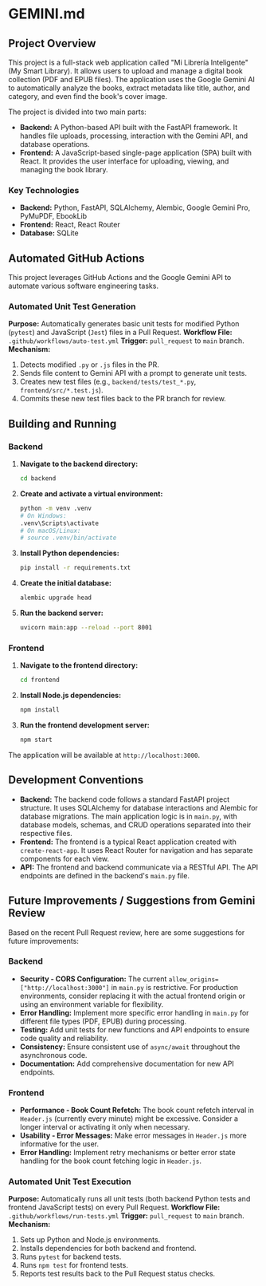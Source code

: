 
# GEMINI.md

## Project Overview

This project is a full-stack web application called "Mi Librería Inteligente" (My Smart Library). It allows users to upload and manage a digital book collection (PDF and EPUB files). The application uses the Google Gemini AI to automatically analyze the books, extract metadata like title, author, and category, and even find the book's cover image.

The project is divided into two main parts:

*   **Backend:** A Python-based API built with the FastAPI framework. It handles file uploads, processing, interaction with the Gemini API, and database operations.
*   **Frontend:** A JavaScript-based single-page application (SPA) built with React. It provides the user interface for uploading, viewing, and managing the book library.

### Key Technologies

*   **Backend:** Python, FastAPI, SQLAlchemy, Alembic, Google Gemini Pro, PyMuPDF, EbookLib
*   **Frontend:** React, React Router
*   **Database:** SQLite

## Automated GitHub Actions

This project leverages GitHub Actions and the Google Gemini API to automate various software engineering tasks.

### Automated Unit Test Generation

**Purpose:** Automatically generates basic unit tests for modified Python (`pytest`) and JavaScript (`Jest`) files in a Pull Request.
**Workflow File:** `.github/workflows/auto-test.yml`
**Trigger:** `pull_request` to `main` branch.
**Mechanism:**
1.  Detects modified `.py` or `.js` files in the PR.
2.  Sends file content to Gemini API with a prompt to generate unit tests.
3.  Creates new test files (e.g., `backend/tests/test_*.py`, `frontend/src/*.test.js`).
4.  Commits these new test files back to the PR branch for review.

## Building and Running

### Backend

1.  **Navigate to the backend directory:**
    ```bash
    cd backend
    ```

2.  **Create and activate a virtual environment:**
    ```bash
    python -m venv .venv
    # On Windows:
    .venv\Scripts\activate
    # On macOS/Linux:
    # source .venv/bin/activate
    ```

3.  **Install Python dependencies:**
    ```bash
    pip install -r requirements.txt
    ```

4.  **Create the initial database:**
    ```bash
    alembic upgrade head
    ```

5.  **Run the backend server:**
    ```bash
    uvicorn main:app --reload --port 8001
    ```

### Frontend

1.  **Navigate to the frontend directory:**
    ```bash
    cd frontend
    ```

2.  **Install Node.js dependencies:**
    ```bash
    npm install
    ```

3.  **Run the frontend development server:**
    ```bash
    npm start
    ```

The application will be available at `http://localhost:3000`.

## Development Conventions

*   **Backend:** The backend code follows a standard FastAPI project structure. It uses SQLAlchemy for database interactions and Alembic for database migrations. The main application logic is in `main.py`, with database models, schemas, and CRUD operations separated into their respective files.
*   **Frontend:** The frontend is a typical React application created with `create-react-app`. It uses React Router for navigation and has separate components for each view.
*   **API:** The frontend and backend communicate via a RESTful API. The API endpoints are defined in the backend's `main.py` file.

## Future Improvements / Suggestions from Gemini Review

Based on the recent Pull Request review, here are some suggestions for future improvements:

### Backend

*   **Security - CORS Configuration:** The current `allow_origins=["http://localhost:3000"]` in `main.py` is restrictive. For production environments, consider replacing it with the actual frontend origin or using an environment variable for flexibility.
*   **Error Handling:** Implement more specific error handling in `main.py` for different file types (PDF, EPUB) during processing.
*   **Testing:** Add unit tests for new functions and API endpoints to ensure code quality and reliability.
*   **Consistency:** Ensure consistent use of `async/await` throughout the asynchronous code.
*   **Documentation:** Add comprehensive documentation for new API endpoints.

### Frontend

*   **Performance - Book Count Refetch:** The book count refetch interval in `Header.js` (currently every minute) might be excessive. Consider a longer interval or activating it only when necessary.
*   **Usability - Error Messages:** Make error messages in `Header.js` more informative for the user.
*   **Error Handling:** Implement retry mechanisms or better error state handling for the book count fetching logic in `Header.js`.

### Automated Unit Test Execution

**Purpose:** Automatically runs all unit tests (both backend Python tests and frontend JavaScript tests) on every Pull Request.
**Workflow File:** `.github/workflows/run-tests.yml`
**Trigger:** `pull_request` to `main` branch.
**Mechanism:**
1.  Sets up Python and Node.js environments.
2.  Installs dependencies for both backend and frontend.
3.  Runs `pytest` for backend tests.
4.  Runs `npm test` for frontend tests.
5.  Reports test results back to the Pull Request status checks.
